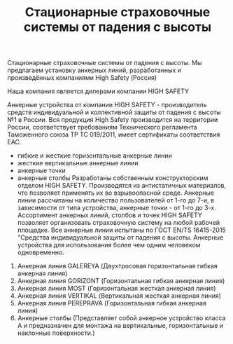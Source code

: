﻿---
title: Стационарные страховочные системы от падения с высоты
cat: 3
main: true
sortid: 3.0
submenu: true
---

Стационарные страховочные системы от падения с высоты.
Мы предлагаем установку анкерных линий, разработанных и произведённых компаниями High Safety (Россия)

Наша компания является дилерами компании HIGH SAFETY


Анкерные устройства от компании HIGH SAFETY - производитель средств индивидуальной и коллективной защиты от падения с высоты №1 в России. 
Вся продукция High Safety производится на территории России, соответствует требованиям Технического регламента Таможенного союза ТР ТС 019/2011, <!--  link bufer6.3.0.md  --> имеет сертификаты соответствия ЕАС.
- гибкие и жесткие горизонтальные анкерные линии 
- жесткие вертикальные анкерные линии 
- анкерные точки 
- анкерные столбы 
Разработаны собственным конструкторским отделом HIGH SAFETY. Производятся из антистатичных материалов, что позволяет применять их во взрывоопасной среде. Анкерные линии рассчитаны на количество пользователей от 1-го до 7-и, в зависимости от типа устройства, анкерные точки - от 1-го до 3-х. Ассортимент анкерных линий, столбов и точек HIGH SAFETY позволяет организовать страховочную систему на любой рабочей площадке. Все анкерные линии испытаны по ГОСТ EN/TS 16415-2015  <!--  link bufer6.3.1.md  --> "Средства индивидуальной защиты от падения с высоты. Анкерные устройства для использования более чем одним человеком одновременно.
1. Анкерная линия GALEREYA (Двухтросовая горизонтальная гибкая анкерная линия)
2. Анкерная линия GORIZONT (Горизонтальная гибкая анкерная линия)
3. Анкерная линия MOST (Горизонтальная жесткая анкерная линия)
4. Анкерная линия VERTIKAL (Вертикальная жесткая анкерная линия)
5. Анкерная линия PEREPRAVA (Горизонтальная гибкая анкерная линия)
6. Анкерные столбы (Представляет собой анкерное устройство класса A и предназначен для монтажа на вертикальные, горизонтальные и наклонные поверхности.)
